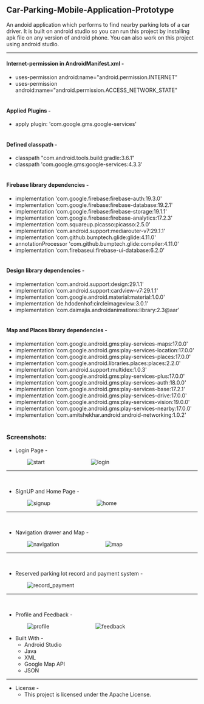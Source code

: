 ## Car-Parking-Mobile-Application-Prototype

An andoid application which performs to find nearby parking lots of a car driver. It is built on android studio so you can run this project by installing apk file on any version of android phone. You can also work on this project using android studio.
- - - -
#### Internet-permission in AndroidManifest.xml -
* uses-permission android:name="android.permission.INTERNET"
* uses-permission android:name="android.permission.ACCESS_NETWORK_STATE"<br><br>
#### Applied Plugins -
* apply plugin: 'com.google.gms.google-services'<br><br>
#### Defined classpath -
* classpath "com.android.tools.build:gradle:3.6.1"
* classpath 'com.google.gms:google-services:4.3.3'<br><br>
#### Firebase library dependencies -
* implementation 'com.google.firebase:firebase-auth:19.3.0'
* implementation 'com.google.firebase:firebase-database:19.2.1'
* implementation 'com.google.firebase:firebase-storage:19.1.1'
* implementation 'com.google.firebase:firebase-analytics:17.2.3'
* implementation 'com.squareup.picasso:picasso:2.5.0'
* implementation 'com.android.support:mediarouter-v7:29.1.1'
* implementation 'com.github.bumptech.glide:glide:4.11.0'
* annotationProcessor 'com.github.bumptech.glide:compiler:4.11.0'
* implementation 'com.firebaseui:firebase-ui-database:6.2.0'<br><br>
#### Design library dependencies -
* implementation 'com.android.support:design:29.1.1'
* implementation 'com.android.support:cardview-v7:29.1.1'
* implementation 'com.google.android.material:material:1.0.0'
* implementation 'de.hdodenhof:circleimageview:3.0.1'
* implementation 'com.daimajia.androidanimations:library:2.3@aar'<br><br>
#### Map and Places library dependencies -
* implementation 'com.google.android.gms:play-services-maps:17.0.0'
* implementation 'com.google.android.gms:play-services-location:17.0.0'
* implementation 'com.google.android.gms:play-services-places:17.0.0'
* implementation 'com.google.android.libraries.places:places:2.2.0'
* implementation 'com.android.support:multidex:1.0.3'
* implementation 'com.google.android.gms:play-services-plus:17.0.0'
* implementation 'com.google.android.gms:play-services-auth:18.0.0'
* implementation 'com.google.android.gms:play-services-base:17.2.1'
* implementation 'com.google.android.gms:play-services-drive:17.0.0'
* implementation 'com.google.android.gms:play-services-vision:19.0.0'
* implementation 'com.google.android.gms:play-services-nearby:17.0.0'
* implementation 'com.amitshekhar.android:android-networking:1.0.2'<br><br>

### Screenshots:

* Login Page - 

&nbsp;&nbsp;&nbsp;&nbsp;&nbsp;&nbsp;&nbsp;&nbsp;&nbsp;&nbsp;&nbsp;&nbsp;&nbsp;    ![start](https://user-images.githubusercontent.com/37416018/101273199-8aaef300-37bd-11eb-93ed-70b20ef64062.JPG) &nbsp;&nbsp;&nbsp;&nbsp;&nbsp;&nbsp;&nbsp;&nbsp;&nbsp;&nbsp;&nbsp;&nbsp;&nbsp;&nbsp;&nbsp;&nbsp;&nbsp;&nbsp;&nbsp;&nbsp;&nbsp;&nbsp;&nbsp;&nbsp;&nbsp;&nbsp;&nbsp;&nbsp;&nbsp;    ![login](https://user-images.githubusercontent.com/37416018/101273208-91d60100-37bd-11eb-9220-e4b30ccba53e.JPG)
- - - -
<br>

* SignUP and Home Page - 

&nbsp;&nbsp;&nbsp;&nbsp;&nbsp;&nbsp;&nbsp;&nbsp;&nbsp;&nbsp;&nbsp;&nbsp;&nbsp;    ![signup](https://user-images.githubusercontent.com/37416018/101273210-93072e00-37bd-11eb-9567-be2401c8eaf0.JPG) &nbsp;&nbsp;&nbsp;&nbsp;&nbsp;&nbsp;&nbsp;&nbsp;&nbsp;&nbsp;&nbsp;&nbsp;&nbsp;&nbsp;&nbsp;&nbsp;&nbsp;&nbsp;&nbsp;&nbsp;&nbsp;&nbsp;&nbsp;&nbsp;&nbsp;&nbsp;&nbsp;&nbsp;&nbsp;    ![home](https://user-images.githubusercontent.com/37416018/101273211-939fc480-37bd-11eb-89b5-1f520fa72a73.JPG)
- - - -
<br>

* Navigation drawer and Map - 

&nbsp;&nbsp;&nbsp;&nbsp;&nbsp;&nbsp;&nbsp;&nbsp;&nbsp;&nbsp;&nbsp;&nbsp;&nbsp;    ![navigation](https://user-images.githubusercontent.com/37416018/101273213-94385b00-37bd-11eb-87f7-ce7137d9774c.JPG)
&nbsp;&nbsp;&nbsp;&nbsp;&nbsp;&nbsp;&nbsp;&nbsp;&nbsp;&nbsp;&nbsp;&nbsp;&nbsp;&nbsp;&nbsp;&nbsp;&nbsp;&nbsp;&nbsp;&nbsp;&nbsp;&nbsp;&nbsp;&nbsp;&nbsp;&nbsp;&nbsp;&nbsp;&nbsp;
![map](https://user-images.githubusercontent.com/37416018/101273214-94385b00-37bd-11eb-8972-aed73038958d.JPG)
- - - -
<br>

* Reserved parking lot record and payment system - 

&nbsp;&nbsp;&nbsp;&nbsp;&nbsp;&nbsp;&nbsp;&nbsp;&nbsp;&nbsp;&nbsp;&nbsp;&nbsp;    ![record_payment](https://user-images.githubusercontent.com/37416018/101273217-96021e80-37bd-11eb-8302-12bc91a574a0.JPG)
- - - -
<br>

* Profile and Feedback - 

&nbsp;&nbsp;&nbsp;&nbsp;&nbsp;&nbsp;&nbsp;&nbsp;&nbsp;&nbsp;&nbsp;&nbsp;&nbsp;    ![profile](https://user-images.githubusercontent.com/37416018/101273216-95698800-37bd-11eb-89ba-ceb2363430ce.JPG) &nbsp;&nbsp;&nbsp;&nbsp;&nbsp;&nbsp;&nbsp;&nbsp;&nbsp;&nbsp;&nbsp;&nbsp;&nbsp;&nbsp;&nbsp;&nbsp;&nbsp;&nbsp;&nbsp;&nbsp;&nbsp;&nbsp;&nbsp;&nbsp;&nbsp;&nbsp;&nbsp;&nbsp;&nbsp;    ![feedback](https://user-images.githubusercontent.com/37416018/101273215-94d0f180-37bd-11eb-9b1f-9387a8456432.JPG)
<br>
* Built With - 
    * Android Studio
    * Java
    * XML
    * Google Map API
    * JSON
- - - -

* License -
    * This project is licensed under the Apache License.
